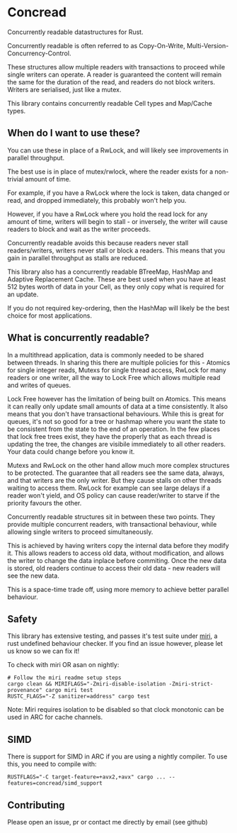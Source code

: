 Concread
========

Concurrently readable datastructures for Rust.

Concurrently readable is often referred to as Copy-On-Write, Multi-Version-Concurrency-Control.

These structures allow multiple readers with transactions
to proceed while single writers can operate. A reader is guaranteed the content
will remain the same for the duration of the read, and readers do not block writers.
Writers are serialised, just like a mutex.

This library contains concurrently readable Cell types and Map/Cache types.

When do I want to use these?
----------------------------

You can use these in place of a RwLock, and will likely see improvements in
parallel throughput.

The best use is in place of mutex/rwlock, where the reader exists for a
non-trivial amount of time.

For example, if you have a RwLock where the lock is taken, data changed or read, and dropped
immediately, this probably won't help you.

However, if you have a RwLock where you hold the read lock for any amount of time,
writers will begin to stall - or inversely, the writer will cause readers to block
and wait as the writer proceeds.

Concurrently readable avoids this because readers never stall readers/writers, writers
never stall or block a readers. This means that you gain in parallel throughput
as stalls are reduced.

This library also has a concurrently readable BTreeMap, HashMap and Adaptive Replacement Cache.
These are best used when you have at least 512 bytes worth of data in your Cell, as they only copy
what is required for an update.

If you do not required key-ordering, then the HashMap will likely be the best choice
for most applications.

What is concurrently readable?
------------------------------

In a multithread application, data is commonly needed to be shared between threads.
In sharing this there are multiple policies for this - Atomics for single integer
reads, Mutexs for single thread access, RwLock for many readers or one writer,
all the way to Lock Free which allows multiple read and writes of queues.

Lock Free however has the limitation of being built on Atomics. This means it can
really only update small amounts of data at a time consistently. It also means
that you don't have transactional behaviours. While this is great for queues,
it's not so good for a tree or hashmap where you want the state to be consistent
from the state to the end of an operation. In the few places that lock free trees
exist, they have the properly that as each thread is updating the tree, the changes
are visibile immediately to all other readers. Your data could change before you
know it.

Mutexs and RwLock on the other hand allow much more complex structures to be protected.
The guarantee that all readers see the same data, always, and that writers are
the only writer. But they cause stalls on other threads waiting to access them.
RwLock for example can see large delays if a reader won't yield, and OS policy
can cause reader/writer to starve if the priority favours the other.

Concurrently readable structures sit in between these two points. They provide
multiple concurrent readers, with transactional behaviour, while allowing single
writers to proceed simultaneously.

This is achieved by having writers copy the internal data before they modify
it. This allows readers to access old data, without modification, and allows
the writer to change the data inplace before commiting. Once the new data is
stored, old readers continue to access their old data - new readers will
see the new data.

This is a space-time trade off, using more memory to achieve better parallel
behaviour.

Safety
------

This library has extensive testing, and passes it's test suite under [miri], a rust
undefined behaviour checker. If you find an issue however, please let us know so we can
fix it!

To check with miri OR asan on nightly:

    # Follow the miri readme setup steps
    cargo clean && MIRIFLAGS="-Zmiri-disable-isolation -Zmiri-strict-provenance" cargo miri test
    RUSTC_FLAGS="-Z sanitizer=address" cargo test

Note: Miri requires isolation to be disabled so that clock monotonic can be used in ARC for cache channels.

[miri]: https://github.com/rust-lang/miri

SIMD
----

There is support for SIMD in ARC if you are using a nightly compiler. To use this, you need to compile
with:

    RUSTFLAGS="-C target-feature=+avx2,+avx" cargo ... --features=concread/simd_support

Contributing
------------

Please open an issue, pr or contact me directly by email (see github)

